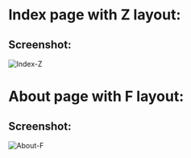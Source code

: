 # Index page with Z layout:

## Screenshot:

![Index-Z](https://user-images.githubusercontent.com/32369823/155230537-be49372b-9d36-4275-bd49-0d6633dac9e0.png)


# About page with F layout:

## Screenshot:

![About-F](https://user-images.githubusercontent.com/32369823/155230558-6a880fa1-3839-427b-b01d-ae921d4ba164.png)
